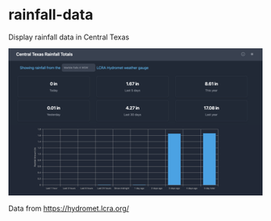 # rainfall-data

Display rainfall data in Central Texas

![Rainfall Data](https://github.com/koverholt/rainfall-data/blob/main/images/rainfall-totals.png?raw=true)

Data from https://hydromet.lcra.org/
